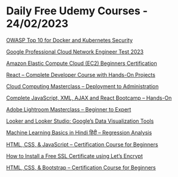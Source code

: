 # Daily Free Udemy Courses - 24/02/2023

[OWASP Top 10 for Docker and Kubernetes Security](https://www.udemy.com/course/owasp-top-10-for-docker-and-kubernetes-security/?couponCode=FREEKUBERNETESSEC)
[Google Professional Cloud Network Engineer Test 2023](https://www.udemy.com/course/google-professional-cloud-network-engineer-test-2023/?couponCode=AB8A06FD51FCA7F11164)
[Amazon Elastic Compute Cloud (EC2) Beginners Certification](https://www.udemy.com/course/amazon-elastic-compute-cloud-ec2-beginners/?couponCode=YOUACCEL41958)
[React – Complete Developer Course with Hands-On Projects](https://www.udemy.com/course/react-complete-developer-course-with-hands-on-projects/?couponCode=YOUACCEL41958)
[Cloud Computing Masterclass – Deployment to Administration](https://www.udemy.com/course/cloud-computing-full-stack-development-masterclass/?couponCode=YOUACCEL41958)
[Complete JavaScript, XML, AJAX and React Bootcamp – Hands-On](https://www.udemy.com/course/complete-javascript-xml-ajax-and-react-bootcamp-hands-on/?couponCode=YOUACCEL41958)
[Adobe Lightroom Masterclass – Beginner to Expert](https://www.udemy.com/course/adobe-lightroom-masterclass-beginner-to-expert/?couponCode=YOUACCEL76541)
[Looker and Looker Studio: Google’s Data Visualization Tools](https://www.udemy.com/course/looker-and-looker-studio/?couponCode=36551F)
[Machine Learning Basics in Hindi हिंदी – Regression Analysis](https://www.udemy.com/course/linear-regression-analysis-using-python-hindi/?couponCode=B2027B)
[HTML, CSS, & JavaScript – Certification Course for Beginners](https://www.udemy.com/course/html-css-javascript-certification-course-for-beginners/?couponCode=YOUACCEL76541)
[How to Install a Free SSL Certificate using Let’s Encrypt](https://www.udemy.com/course/fix-googles-new-not-secure-warning-with-lets-encrypt/?couponCode=YOUACCEL41958)
[HTML, CSS, & Bootstrap – Certification Course for Beginners](https://www.udemy.com/course/html-css-bootstrap-certification-course-for-beginners/?couponCode=YOUACCEL41958)
